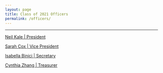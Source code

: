 ```yaml
---
layout: page
title: Class of 2021 Officers
permalink: /officers/
---
```

---
[Neil Kale | President](/officer/neil-kale)

[Sarah Cox | Vice President](/officer/sarah-cox)

[Isabella Binici | Secretary](/officer/isabella-binici)

[Cynthia Zhang | Treasurer](/officer/cynthia-zhang)
